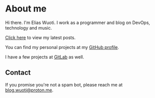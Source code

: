# About me

Hi there. I'm Elias Wuoti. I work as a programmer and blog on DevOps, technology and music.

[Click here](https://wuoti.com/) to view my latest posts.

You can find my personal projects at my [GitHub profile](https://github.com/wwuoti/). 

I have a few projects at [GitLab](https://gitlab.com/Wwuoti/) as well.

## Contact

If you promise you're not a spam bot, please reach me at [blog.wuoti@proton.me](mailto:blog.wuoti@proton.me).

